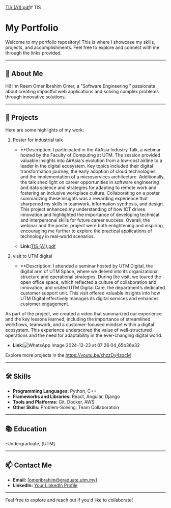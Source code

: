 [TIS (A1).pdf](https://github.com/user-attachments/files/18510005/TIS.A1.pdf)# TIS
# My Portfolio

Welcome to my portfolio repository! This is where I showcase my skills, projects, and accomplishments. Feel free to explore and connect with me through the links provided.

---

## 🌟 About Me

Hi! I'm Reem Omer Ibrahim Omer, a  "Software Engineering " passionate about creating impactful web applications and solving complex problems through innovative solutions.

---

## 🚀 Projects

Here are some highlights of my work:

1. Poster for industrial talk

   - **Description: I participated in the AirAsia Industry Talk, a webinar hosted by the Faculty of Computing at UTM. The session provided valuable insights into AirAsia's evolution from a low-cost airline to a leader in the digital ecosystem. Key topics included their digital transformation journey, the early adoption of cloud technologies, and the implementation of a microservices architecture. Additionally, the talk shed light on career opportunities in software engineering and data science and strategies for adapting to remote work and fostering an inclusive workplace culture.
Collaborating on a poster summarizing these insights was a rewarding experience that sharpened my skills in teamwork, information synthesis, and design. This project enhanced my understanding of how ICT drives innovation and highlighted the importance of developing technical and interpersonal skills for future career success. Overall, the webinar and the poster project were both enlightening and inspiring, encouraging me further to explore the practical applications of technology in real-world scenarios.
  
   - **Link:**[TIS (A1).pdf](https://github.com/user-attachments/files/18509992/TIS.A1.pdf)


2. visit to UTM digital

   - **Description: I attended a seminar hosted by UTM Digital, the digital arm of UTM Space, where we delved into its organizational structure and operational strategies. During the visit, we toured the open office space, which reflected a culture of collaboration and innovation, and visited UTM Digital Care, the department’s dedicated customer support unit. This visit offered valuable insights into how UTM Digital effectively manages its digital services and enhances customer engagement.

As part of the project, we created a video that summarized our experience and the key lessons learned, including the importance of streamlined workflows, teamwork, and a customer-focused mindset within a digital ecosystem. This experience underscored the value of well-structured operations and the need for adaptability in the ever-changing digital world.

  
   - **Link:**![WhatsApp Image 2024-12-23 at 07 26 04_65b36e32](https://github.com/user-attachments/assets/5afc0487-81e0-48b7-95cb-62e62fe0c955)



Explore more projects in the https://youtu.be/xhzzDy4zocM

---

## 🛠️ Skills

- **Programming Languages:**  Python, C++
- **Frameworks and Libraries:** React, Angular, Django
- **Tools and Platforms:** Git, Docker, AWS
- **Other Skills:** Problem-Solving, Team Collaboration

---

## 📚 Education

-Undergraduate, [UTM]
 

---

## 📫 Contact Me

- **Email:** [omeribrahim@graduate.utm.my]
- **LinkedIn:** [Your LinkedIn Profile](https://www.linkedin.com/feed/)


---


Feel free to explore and reach out if you'd like to collaborate!
